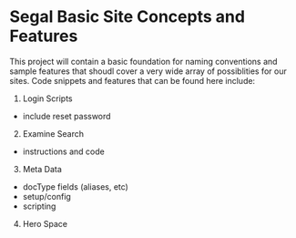 # Segal Basic Site Concepts and Features
This project will contain a basic foundation for naming conventions and sample features that shoudl cover a very wide array of possiblities for our sites. Code snippets and features that can be found here include:
1. Login Scripts
  * include reset password
2. Examine Search
  * instructions and code
3. Meta Data
  * docType fields (aliases, etc)
  * setup/config
  * scripting
4. Hero Space

